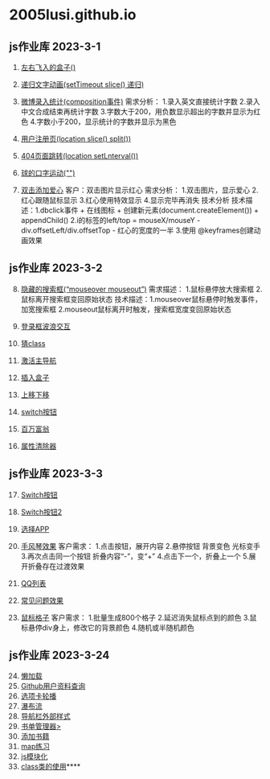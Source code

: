 # 2005lusi.github.io

## js作业库 2023-3-1
            
1. <a href="\1-左右飞入的盒子.html">左右飞入的盒子()</a>
2. <a href="\2- 递归文字动画.html"> 递归文字动画(setTimeout slice() 递归)</a>
3. <a href="\3-微博录入框.html"> 微博录入统计(composition事件)</a>
需求分析：
1.录入英文直接统计字数
2.录入中文合成结束再统计字数
3.字数大于200，用负数显示超出的字数并显示为红色
4.字数小于200，显示统计的字数并显示为黑色

4. <a href="\4- 用户注册页">用户注册页(location slice() split())</a>
5. <a href="\5- 404跳转新浪页面.html"> 404页面跳转(location setLnterval())</a>
6. <a href="\6-球口字运动">球的口字运动("")</a>
7. <a href="\7-双击添加爱心">双击添加爱心</a>
客户：双击图片显示红心
需求分析：
1.双击图片，显示爱心
2.红心跟随鼠标显示
3.红心使用特效显示
4.显示完毕再消失
技术分析
技术描述：1.dbclick事件 + 在线图标 + 创建新元素(document.createElement()) + appendChild() 2.i的标签的left/top = mouseX/mouseY - div.offsetLeft/div.offsetTop - 红心的宽度的一半 3.使用 @keyframes创建动画效果

## js作业库 2023-3-2
8.  <a href="\8-隐藏的搜索框">隐藏的搜索框(“mouseover mouseout”)</a>
需求描述：
1.鼠标悬停放大搜索框 
2.鼠标离开搜索框变回原始状态
技术描述：1.mouseover鼠标悬停时触发事件，加宽搜索框 2.mouseout鼠标离开时触发，搜索框宽度变回原始状态

9.  <a href="\9- 登录框波浪交互.html"> 登录框波浪交互</a>
10.  <a href="\10-猜class.html"> 猜class</a>
11.  <a href="\11- 激活主导航.html"> 激活主导航</a>
12.  <a href="\12- 插入盒子.html"> 插入盒子</a>
13.  <a href="\13-上移下移.html"> 上移下移</a>
14.  <a href="\14-switch按钮\14-switch按钮.html">switch按钮</a>
15.  <a href="\15-百万富翁.html"> 百万富翁</a>
16.  <a href="\16-属性清除器.html"> 属性清除器<a>

## js作业库 2023-3-3
17. <a href="\17-Switch按钮1.html">Switch按钮<a>
18. <a href="\18- Switch按钮2. ON.OFF的switch按钮">Switch按钮2</a>
19. <a href="\19- 选择APP">选择APP</a>
20. <a href="\20 -手风琴效果.html">手风琴效果</a>
客户需求：
1.点击按钮，展开内容
2.悬停按钮 背景变色 光标变手
3.再次点击同一个按钮 折叠内容“-”，变“+”
4.点击下一个，折叠上一个
5.展开折叠存在过渡效果

21.  <a href="\21- QQ列表.html">QQ列表</a>
22.  <a href="\22- 常见问题效果.html">常见问题效果</a>
23.  <a href="\23- 鼠标盒子">鼠标格子</a>
客户需求：
1.批量生成800个格子
2.延迟消失鼠标点到的颜色
3.鼠标悬停div身上，修改它的背景颜色
4.随机或半随机颜色

## js作业库 2023-3-24
24.  <a href='\24-懒加载'>懒加载</a>
25.   <a href='\25-Github渲染用户'>Github用户资料查询</a>
26.   <a href='\26-选项卡'>选项卡轮播</a>
27.   <a href='\27-瀑布流'>瀑布流</a>
28.   <a href='28-导航栏外部样式'>导航栏外部样式</a>
29.   <a href='\29-书单管理器'>书单管理器></a>
30.   <a href='\30-添加书籍'>添加书籍</a>
31.   <a href='\31-Map练习'>map练习</a>
32.   <a href='\32-js模块化'>js模块化</a>
33.   <a href='32-js模块化'>class类的使用</a>****

   

